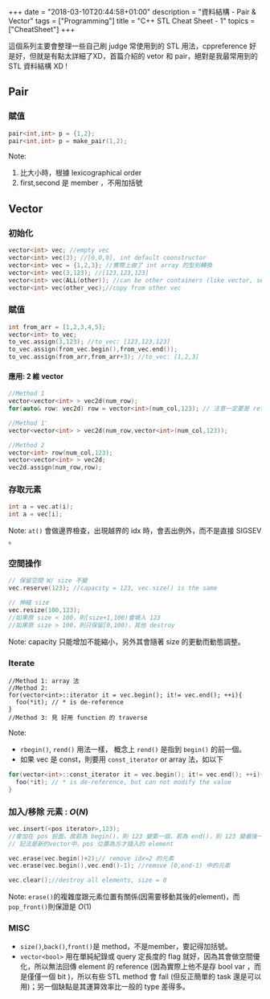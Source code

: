 +++
date =  "2018-03-10T20:44:58+01:00"
description = "資料結構 - Pair & Vector"
tags = ["Programming"]
title =  "C++ STL Cheat Sheet - 1"
topics = ["CheatSheet"]
+++

這個系列主要會整理一些自己刷 judge 常使用到的 STL 用法，cppreference 好是好，但就是有點太詳細了XD，首篇介紹的 vetor 和 pair，絕對是我最常用到的 STL 資料結構 XD !

<!--more-->


## Pair

### 賦值

```cpp
pair<int,int> p = {1,2};
pair<int,int> p = make_pair(1,2);
```

Note: 

1. 比大小時，根據 lexicographical order
2. first,second 是 member ，不用加括號


## Vector

### 初始化

```cpp
vector<int> vec; //empty vec
vector<int> vec(3); //[0,0,0], int default coonstructor
vector<int> vec = {1,2,3}; //實際上做了 int array 的型別轉換
vector<int> vec(3,123); //[123,123,123]
vector<int> vec(ALL(other)); //can be other containers (like vector, set...), copy from [start,end)
vector<int> vec(other_vec);//copy from other vec
```

### 賦值

```cpp
int from_arr = [1,2,3,4,5];
vector<int> to_vec;
to_vec.assign(3,123); //to_vec: [123,123,123]
to_vec.assign(from_vec.begin(),from_vec.end());
to_vec.assign(from_arr,from_arr+3); //to_vec: [1,2,3]
```

#### 應用: 2 維 vector

```cpp
//Method 1
vector<vector<int> > vec2d(num_row);
for(auto& row: vec2d) row = vector<int>(num_col,123); // 注意一定要是 reference

//Method 1'
vector<vector<int> > vec2d(num_row,vector<int>(num_col,123));

//Method 2
vector<int> row(num_col,123);
vector<vector<int> > vec2d;
vec2d.assign(num_row,row);
```


### 存取元素

```cpp
int a = vec.at(i);
int a = vec[i];
```

Note: `at()` 會做邊界檢查，出現越界的 idx 時，會丟出例外，而不是直接 SIGSEV 。

### 空間操作

```cpp
// 保留空間 W/ size 不變
vec.reserve(123); //capacity = 123, vec.size() is the same

// 伸縮 size
vec.resize(100,123);
//如果原 size < 100，則[size+1,100)會填入 123
//如果原 size > 100，則只保留[0,100)，其他 destroy
```

Note: capacity 只能增加不能縮小，另外其會隨著 size 的更動而動態調整。

### Iterate
```
//Method 1: array 法
//Method 2:
for(vector<int>::iterator it = vec.begin(); it!= vec.end(); ++i){
  foo(*it); // * is de-reference
}
//Method 3: 見 好用 function 的 traverse
```

Note: 

  * `rbegin()`, `rend()` 用法一樣， 概念上 `rend()`  是指到 `begin()` 的前一個。
  * 如果 vec 是 const，則要用 `const_iterator` or array 法，如以下

```cpp
for(vector<int>::const_iterator it = vec.begin(); it!= vec.end(); ++i){
  foo(*it); // * is de-reference, but can not modify the value
}
```

### 加入/移除 元素 : <span>$O(N)$</span>

```cpp
vec.insert(<pos iterator>,123);
//會加在 pos 前面，故若為 begin()，則 123 變第一個，若為 end()，則 123 變最後一個
// 記法是新的vector中，pos 位置為方才插入的 element

vec.erase(vec.begin()+2);// remove idx=2 的元素
vec.erase(vec.begin(),vec.end()-1); //remove [0,end-1) 中的元素

vec.clear();//destroy all elements, size = 0
```

Note: `erase()`的複雜度跟元素位置有關係(因需要移動其後的element)，而 `pop_front()`則保證是 <span>$O(1)$</span>


### MISC
* `size()`,`back()`,`front()`是 method，不是member，要記得加括號。
* `vector<bool>` 用在單純紀錄或 query 定長度的 flag 就好，因為其會做空間優化，所以無法回傳 element 的 reference (因為實際上他不是存 bool var ，而是僅僅一個 bit )，所以有些 STL method 會 fail (但反正簡單的 task 還是可以用)；另一個缺點是其運算效率比一般的 type 差得多。
